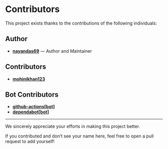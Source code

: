 # Contributors

This project exists thanks to the contributions of the following individuals:

## Author

- [**nayandas69**](https://github.com/nayandas69) — Author and Maintainer

## Contributors

- [**mohinikhan123**](https://github.com/mohinikhan123)

## Bot Contributors

- [**github-actions[bot]**](https://github.com/github-actions[bot])
- [**dependabot[bot]**](https://github.com/dependabot[bot])

---

We sincerely appreciate your efforts in making this project better.

If you contributed and don’t see your name here, feel free to open a pull request to add yourself!
